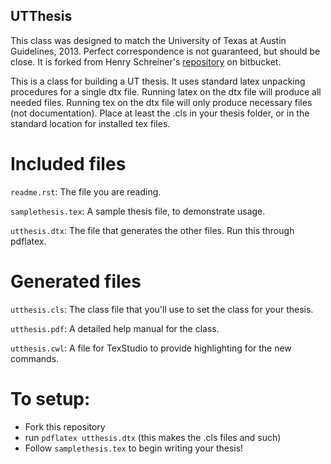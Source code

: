 UTThesis
--------


This class was designed to match the University of Texas at Austin Guidelines, 2013.
Perfect correspondence is not guaranteed, but should be close. It is forked from Henry Schreiner's
[repository](https://bitbucket.org/henryiii/texutthesis) on bitbucket.

This is a class for building a UT thesis. It uses standard latex unpacking procedures
for a single dtx file. Running latex on the dtx file will produce all needed files.
Running tex on the dtx file will only produce necessary files (not documentation).
Place at least the .cls in your thesis folder, or in the standard location for
installed tex files.

Included files
==============

`readme.rst`:  The file you are reading.

`samplethesis.tex`:   A sample thesis file, to demonstrate usage.

`utthesis.dtx`:  The file that generates the other files. Run this through pdflatex.

Generated files
===============

`utthesis.cls`:  The class file that you'll use to set the class for your thesis.

`utthesis.pdf`:  A detailed help manual for the class.
  

`utthesis.cwl`:  A file for TexStudio to provide highlighting for the new commands.
  
To setup:
=========

- Fork this repository
- run `pdflatex utthesis.dtx` (this makes the .cls files and such)
- Follow ``samplethesis.tex`` to begin writing your thesis!
